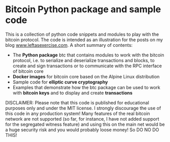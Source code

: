 # Bitcoin Python package and sample code

This is a collection of python code snippets and modules to play with the bitcoin protocol. The code is intended as an illustration for the posts on my blog www.leftasexercise.com. A short summary of contents:

* The **Python package** btc that contains modules to work with the bitcoin protocol, i.e. to serialize and deserialize transactions and blocks, to create and sign transactions or to communicate with the RPC interface of bitcoin core
* **Docker images** for bitcoin core based on the Alpine Linux distribution
* Sample code for **elliptic curve cryptography**
* Examples that demonstrate how the btc package can be used to work with **bitcoin keys** and to display and create **transactions** 

DISCLAIMER: Please note that this code is published for educational purposes only and under the MIT license. I strongly discourage the use of this code in any production system! Many features of the real bitcoin network are not supported (so far, for instance, I have not added support for the segregated witness feature) and using this on the main net would be a huge security risk and you would probably loose money! So DO NO DO THIS!


